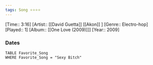 ```yaml
---
tags: Song ⭐⭐⭐⭐ 
---
```

[Time:: 3:16]
[Artist:: [[David Guetta]] [[Akon]] ]
[Genre:: Electro-hop]
[Played:: 1]
[Album:: [[One Love (2009)]]]
[Year:: 2009]
### Dates
````dataview
TABLE Favorite_Song
WHERE Favorite_Song = "Sexy Bitch"
````